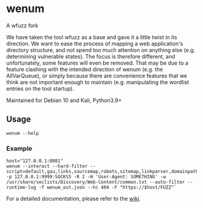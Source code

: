 # wenum

A wfuzz fork

We have taken the tool wfuzz as a base and gave it a little twist in its direction. 
We want to ease the process of mapping a web application's directory structure, and not spend too much attention on anything else (e.g. determining vulnerable states). 
The focus is therefore different, and unfortunately, some features will even be removed. 
That may be due to a feature clashing with the intended direction of wenum (e.g. the AllVarQueue), or simply because there are convenience features that we think are not important enough to maintain (e.g. manipulating the wordlist entries on the tool startup).

Maintained for Debian 10 and Kali, Python3.9+

## Usage

`wenum --help`

### Example
```
host="127.0.0.1:8081"
wenum --interact --hard-filter --script=default,gau,links,sourcemap,robots,sitemap,linkparser,domainpath -p 127.0.0.1:9999:SOCKS5 -R 2 -H 'User-Agent: SOMETHING' -w /usr/share/seclists/Discovery/Web-Content/common.txt --auto-filter --runtime-log -f wenum_out.json --hc 404 -F "https://$host/FUZZ"`
```

For a detailed documentation, please refer to the [wiki](https://github.com/WebFuzzForge/wenum/wiki).
